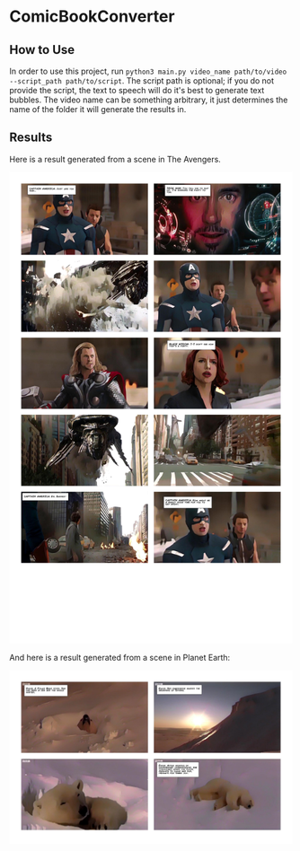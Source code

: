 # ComicBookConverter

## How to Use
In order to use this project, run ```python3 main.py video_name path/to/video --script_path path/to/script```. The script path is optional; if you do not provide the script, the text to speech will do it's best to generate text bubbles. The video name can be something arbitrary, it just determines the name of the folder it will generate the results in.

## Results

Here is a result generated from a scene in The Avengers.

![avengers](https://github.com/gkgkgkgk/ComicBookConverter/blob/main/pictures/avengers2/page0.jpg)

And here is a result generated from a scene in Planet Earth: 

![polar](https://github.com/gkgkgkgk/ComicBookConverter/blob/main/pictures/polar/page0.jpg)
